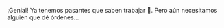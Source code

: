 ¡Genial! Ya tenemos pasantes que saben trabajar :muscle:. Pero aún necesitamos alguien que dé órdenes...